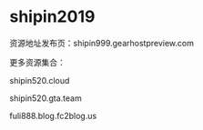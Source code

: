 # shipin2019

资源地址发布页：shipin999.gearhostpreview.com

更多资源集合：

shipin520.cloud

shipin520.gta.team

fuli888.blog.fc2blog.us

